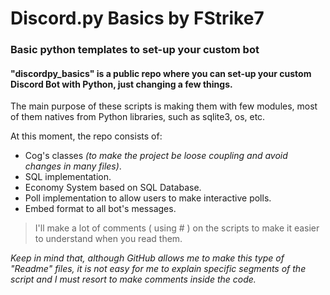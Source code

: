 # Discord.py Basics by FStrike7
### Basic python templates to set-up your custom bot

#### "discordpy_basics" is a public repo where you can set-up your custom Discord Bot with Python, just changing a few things.

The main purpose of these scripts is making them with few modules, most of them natives from Python libraries, such as sqlite3, os, etc.

At this moment, the repo consists of:
- Cog's classes *(to make the project be loose coupling and avoid changes in many files)*.
- SQL implementation.
- Economy System based on SQL Database.
- Poll implementation to allow users to make interactive polls.
- Embed format to all bot's messages.

> I'll make a lot of comments ( using # ) on the scripts to make it easier to understand when you read them. 

_Keep in mind that, although GitHub allows me to make this type of "Readme" files, it is not easy for me to explain specific segments of the script and I must resort to make comments inside the code._

